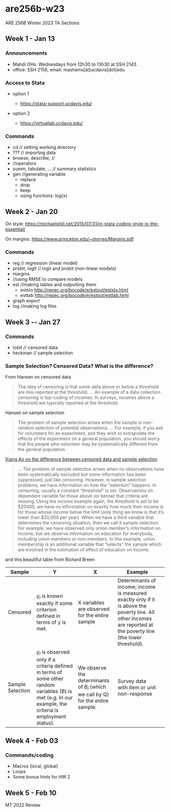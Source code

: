 # are256b-w23
ARE 256B Winter 2023 TA Sections

## Week 1 - Jan 13
### Announcements
- Mahdi OHs: Wednesdays from 12h30 to 13h30 at SSH 2143.  
- office: SSH 2158, email: mashams[at]ucdavis[dot]edu
### Access to Stata
- option 1
	- https://stata-support.ucdavis.edu/
  
- option 2
	- https://virtuallab.ucdavis.edu/

### Commands
- cd // setting working directory
- ??? // importing data
- browse, describe, //
- //operators
- summ, tabulate, … // summary statistics
- gen //generating variable 
	- replace
	- drop
	- keep
	- using functions: log(x)

## Week 2 - Jan 20

On style: https://michaelshill.net/2015/07/31/in-stata-coding-style-is-the-essential/

On margins: https://www.princeton.edu/~otorres/Margins.pdf
### Commands
- reg // regression (linear model)
- probit, logit // logit and probit (non-linear models)
- margins
- //using RMSE to compare models
- est //making tables and outputting them
	- eststo http://repec.org/bocode/e/estout/eststo.html
	- esttab http://repec.org/bocode/e/estout/esttab.html
- graph export
- log //making log files

## Week 3 -- Jan 27
### Commands
- tobit // censored data
- heckman // sample selection

### Sample Selection? Censored Data? What is the difference?  

From Hansen on censored data
> The idea of censoring is that some data above or below a threshold are mis-reported at the threshold. ... An example of a data collection censoring is top-coding of incomes. In surveys, incomes above a threshold are typically reported at the threshold.

Hansen on sample selection
> The problem of sample selection arises when the sample is non-random selection of potential observations. ... For example, if you ask for volunteers for an experiment, and they wish to extrapolate the effects of the experiment on a general population, you should worry that the people who volunteer may be systematically different from the general population.

[Xiang Ao on the difference between censored data and sample selection](https://www.hbs.edu/research-computing-services/Shared%20Documents/Training/censored_selected_truncated.pdf) 
> ... The problem of sample selection arises when no observations have been systematically excluded but some information has been suppressed, just like censoring. However, in sample selection problems, we have information on how the “selection” happens. In censoring, usually a constant “threshold” is set. Observations on dependent variable for those above (or below) that criteria are missing. Using the income example again, the threshold is set to be $20000, we have no information on exactly how much their income is for those whose income below the limit (only thing we know is that it’s lower than $20,000 per year). When we have a third variable that determines the censoring situation, then we call it sample selection. For example, we have observed only union member’s information on income, but we observe information on education for everybody, including union members or non-members. In this example, union membership is an additional variable that “selects” the sample which are involved in the estimation of effect of education on income.

and this beautiful table from Richard Breen

| Sample           | Y                                                                                                                                               | X                                                                           | Example                                                                                                                                                             |   |
|------------------|-------------------------------------------------------------------------------------------------------------------------------------------------|-----------------------------------------------------------------------------|---------------------------------------------------------------------------------------------------------------------------------------------------------------------|---|
| Censored         | $y_i$ is known exactly if some criterion defined in terms of y is met.                                                                              | X variables are observed for the entire sample                              | Determinants of income; income is measured exactly only if it is above the poverty line. All other incomes are reported at the poverty line (the lower threshold). |   |
| Sample Selection | $y_i$ is observed only if a criteria defined in terms of some other random variables (B) is met (e.g. In our example, the criteria is employment status). | We observe the determinants of $B_i$ (which we call by Q) for the entire sample.  | Survey data with item or unit non-response                                                                                                                          |   |


## Week 4 - Feb 03

### Commands/coding
- Macros (local, global)
- Loops
- Some bonus hints for HW 2

## Week 5 - Feb 10
MT 2022 Review